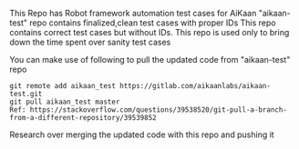 This Repo has Robot framework automation test cases for AiKaan
"aikaan-test" repo contains finalized,clean test cases with proper IDs
This repo contains correct test cases but without IDs. This repo is used only to bring down the time spent over sanity test cases 

You can make use of following to pull the updated code from "aikaan-test" repo 
~~~
git remote add aikaan_test https://gitlab.com/aikaanlabs/aikaan-test.git
git pull aikaan_test master
Ref: https://stackoverflow.com/questions/39538520/git-pull-a-branch-from-a-different-repository/39539852
~~~

Research over merging the updated code with this repo and pushing it

